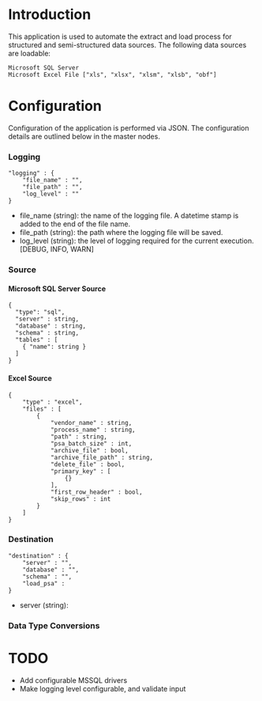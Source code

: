 # Introduction 
This application is used to automate the extract and load process for structured and semi-structured data sources. The following data sources are loadable: 

    Microsoft SQL Server
    Microsoft Excel File ["xls", "xlsx", "xlsm", "xlsb", "obf"]

# Configuration

Configuration of the application is performed via JSON. The configuration details are outlined below in the master nodes. 

### Logging
    "logging" : {
        "file_name" : "",
        "file_path" : "",
        "log_level" : ""
    }

- file_name (string): the name of the logging file. A datetime stamp is added to the end of the file name. 
- file_path (string): the path where the logging file will be saved. 
- log_level (string): the level of logging required for the current execution. [DEBUG, INFO, WARN]

### Source

#### Microsoft SQL Server Source
    {
      "type": "sql",
      "server" : string,
      "database" : string,
      "schema" : string, 
      "tables" : [
        { "name": string }
      ]
    }

#### Excel Source
    {
        "type" : "excel",
        "files" : [
            { 
                "vendor_name" : string,
                "process_name" : string,
                "path" : string, 
                "psa_batch_size" : int,
                "archive_file" : bool,
                "archive_file_path" : string,
                "delete_file" : bool,
                "primary_key" : [
                    {}
                ],
                "first_row_header" : bool,
                "skip_rows" : int
            }
        ]
    }


### Destination
    "destination" : {
        "server" : "",
        "database" : "",
        "schema" : "",
        "load_psa" : 
    }

- server (string):  

### Data Type Conversions

# TODO
  - Add configurable MSSQL drivers 
  - Make logging level configurable, and validate input 
